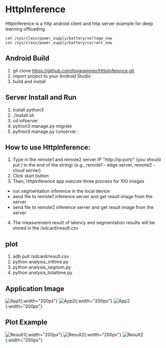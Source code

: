 # HttpInference

HttpInference is a http android client and http server example for deep learning offloading.
   
~~~
cat /sys/class/power_supply/battery/voltage_now
cat /sys/class/power_supply/battery/current_now
~~~

## Android Build
1) git clone https://github.com/lovgrammer/HttpInference.git
2) import project to your Android Studio
3) build and install

## Server Install and Run
1) Install python3
2) ./install.sh
3) cd infserver
4) python3 manage.py migrate
5) python3 manage.py runserver <IP>:<PORT>

## How to use HttpInference:
1) Type in the remote1 and remote2 server IP "http://ip:port/" (you should put / in the end of the string)
(e.g., remote1 - edge server, remote2 - cloud server)
2) Click start button
3) Then, HttpInference app execute three process for 100 images
- run segmentation inference in the local device
- send file to remote1 inference server and get result image from the server
- send file to remote2 inference server and get result image from the server
4) The measurement result of latency and segmentation results will be stored in the /sdcard/result.csv

## plot
1) adb pull /sdcard/result.csv .
2) python analysis_inftime.py
3) python analysis_segnum.py
3) python analysis_totaltime.py


## Application Image
![App1](./images/App1.jpg){:width="200px"}
![App2](./images/App2.jpg){:width="200px"}
![App2](./images/App2.jpg){:width="200px"}

## Plot Example
![Result1](./images/Result1.png){:width="200px"}
![Result2](./images/Result2.png){:width="200px"}
![Result2](./images/Result2.png){:width="200px"}

